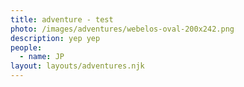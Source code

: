 ```yaml
---
title: adventure - test
photo: /images/adventures/webelos-oval-200x242.png
description: yep yep
people:
  - name: JP
layout: layouts/adventures.njk
---
```

